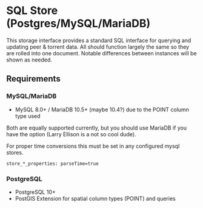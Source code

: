 # SQL Store (Postgres/MySQL/MariaDB)

This storage interface provides a standard SQL interface for querying and updating peer & torrent
data. All should function largely the same so they are rolled into one document. Notable differences
between instances will be shown as needed.

## Requirements

### MySQL/MariaDB

- MySQL 8.0+ / MariaDB 10.5+ (maybe 10.4?) due to the POINT column type used

Both are equally supported currently, but you should use MariaDB if you have the option (Larry
Ellison is a not so cool dude).

For proper time conversions this must be set in any configured mysql stores.
    
    store_*_properties: parseTime=true

### PostgreSQL

- PostgreSQL 10+
- PostGIS Extension for spatial column types (POINT) and queries
